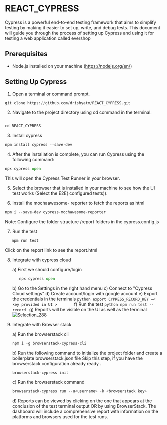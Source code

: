 # REACT_CYPRESS
Cypress is a powerful end-to-end testing framework that aims to simplify testing by making it easier to set up, write, and debug tests. This document will guide you through the process of setting up Cypress and using it for testing a web application called evershop

## Prerequisites
- Node.js installed on your machine (https://nodejs.org/en/)

## Setting Up Cypress

1. Open a terminal or command prompt.
```python
git clone https://github.com/drishyatm/REACT_CYPRESS.git
```

2. Navigate to the project directory using cd command in the terminal:
```python

cd REACT_CYPRESS
```

3. Install cypress 
```python
npm install cypress --save-dev
```

4. After the installation is complete, you can run Cypress using the following command:
```python
npx cypress open
```

This will open the Cypress Test Runner in your browser.

5. Select the browser that is installed in your machine to see how the UI test works (Select the E2E( configured tests)).

6. Install the mochaawesome- reporter to fetch the reports as html
   
```python
npm i --save-dev cypress-mochawesome-reporter
```
Note: Configure the folder structure /report folders in the cypress.config.js

7. Run the test
```python
   npm run test
```
Click on the report link to see the report.html

8. Integrate with cypress cloud
   
   a) First we should configure/login
   ```python
      npx cypress open
   ```
   b)  Go to the Settings in the right hand menu
   c)  Connect to "Cypress Cloud settings"
   d)  Create account/login with google account
   e)  Export the credentials in the terminals 
       ```python
       export CYPRESS_RECORD_KEY =< key provided in UI >      
       ```
   f)  Run the test 
       ```python
       npm run test --record
       ```
   g) Reports will be visible on the UI as well as the terminal
   ![Selection_288](https://github.com/drishyatm/REACT_CYPRESS/assets/66368262/58f39f87-b7fe-492b-ac28-0fb511da7644)

9. Integrate with Browser stack 

   a) Run the browserstack cli
      ```python
      npm i -g browserstack-cypress-cli
      ```
   b) Run the following command to initialize the project folder and create a boilerplate browserstack.json file
      Skip this step, if you have the browserstack configuration already ready . 
      ```python
      browserstack-cypress init
      ```
   c) Run the browserstack command
      ```python
      browserstack-cypress run --u<username> -k <browserstack key>
     ```
   d) Reports can be viewed by clicking on the one that appears at the conclusion of the test terminal output OR        by using BrowserStack. The dashboard will include a comprehensive report with information on the                  platforms and browsers used for the test runs. 

   


